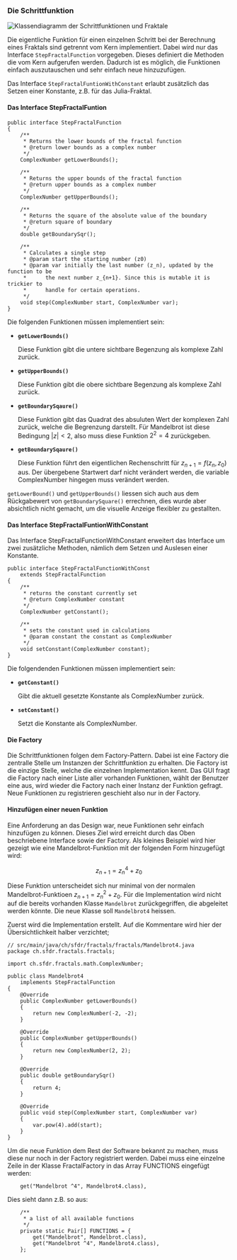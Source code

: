### Die Schrittfunktion ###

![Klassendiagramm der Schrittfunktionen und Fraktale](figures/fractals.png)

Die eigentliche Funktion für einen einzelnen Schritt bei der Berechnung eines
Fraktals sind getrennt vom Kern implementiert. Dabei wird nur das Interface 
`StepFractalFunction` vorgegeben. Dieses definiert die Methoden die vom Kern
aufgerufen werden. Dadurch ist es möglich, die Funktionen einfach auszutauschen
und sehr einfach neue hinzuzufügen.

Das Interface `StepFractalFuntionWithConstant` erlaubt zusätzlich das Setzen
einer Konstante, z.B. für das Julia-Fraktal.


#### Das Interface StepFractalFuntion ####

~~~~~~~~ {.Java}
public interface StepFractalFunction
{
	/**
	 * Returns the lower bounds of the fractal function
	 * @return lower bounds as a complex number
	 */
	ComplexNumber getLowerBounds();

	/**
	 * Returns the upper bounds of the fractal function
	 * @return upper bounds as a complex number
	 */
	ComplexNumber getUpperBounds();

	/**
	 * Returns the square of the absolute value of the boundary
	 * @return square of boundary
	 */
	double getBoundarySqr();

	/**
	 * Calculates a single step
	 * @param start the starting number (z0)
	 * @param var initially the last number (z_n), updated by the function to be
	 * 		the next number z_{n+1}. Since this is mutable it is trickier to
	 * 		handle for certain operations.
	 */
	void step(ComplexNumber start, ComplexNumber var);
}
~~~~~~~~

Die folgenden Funktionen müssen implementiert sein:

  * **`getLowerBounds()`**

	Diese Funktion gibt die untere sichtbare Begenzung als komplexe Zahl zurück.

  * **`getUpperBounds()`**

	Diese Funktion gibt die obere sichtbare Begenzung als komplexe Zahl zurück.

  * **`getBoundarySqaure()`**

	Diese Funktion gibt das Quadrat des absuluten Wert der komplexen Zahl
	zurück, welche die Begrenzung darstellt. Für Mandelbrot ist diese Bedingung
	$|z| < 2$, also muss diese Funktion $2^2 = 4$ zurückgeben.

  * **`getBoundarySqaure()`**

	Diese Funktion führt den eigentlichen Rechenschritt für
	$z_{n+1} = f(z_n, z_0)$ aus. Der übergebene Startwert darf nicht verändert
	werden, die variable ComplexNumber hingegen muss verändert werden.

`getLowerBound()` und `getUpperBounds()` liessen sich auch aus dem Rückgabewert
von `getBoundarySquare()` errechnen, dies wurde aber absichtlich nicht gemacht,
um die visuelle Anzeige flexibler zu gestallten.


#### Das Interface StepFractalFuntionWithConstant ####

Das Interface StepFractalFunctionWithConstant erweitert das Interface um zwei
zusätzliche Methoden, nämlich dem Setzen und Auslesen einer Konstante.

~~~~~~~~ {.Java}
public interface StepFractalFunctionWithConst
	extends StepFractalFunction
{
	/**
	 * returns the constant currently set
	 * @return ComplexNumber constant
	 */
	ComplexNumber getConstant();

	/**
	 * sets the constant used in calculations
	 * @param constant the constant as ComplexNumber
	 */
	void setConstant(ComplexNumber constant);
}
~~~~~~~~

Die folgendenden Funktionen müssen implementiert sein:

  * **`getConstant()`**

	Gibt die aktuell gesetzte Konstante als ComplexNumber zurück.

  * **`setConstant()`**

	Setzt die Konstante als ComplexNumber.


#### Die Factory ####

Die Schrittfunktionen folgen dem Factory-Pattern. Dabei ist eine Factory die
zentralle Stelle um Instanzen der Schrittfunktion zu erhalten. Die Factory ist
die einzige Stelle, welche die einzelnen Implementation kennt. Das GUI fragt die
Factory nach einer Liste aller vorhanden Funktionen, wählt der Benutzer eine
aus, wird wieder die Factory nach einer Instanz der Funktion gefragt. Neue
Funktionen zu registrieren geschieht also nur in der Factory.


#### Hinzufügen einer neuen Funktion ####

Eine Anforderung an das Design war, neue Funktionen sehr einfach hinzufügen zu
können. Dieses Ziel wird erreicht durch das Oben beschriebene Interface sowie
der Factory. Als kleines Beispiel wird hier gezeigt wie eine Mandelbrot-Funktion
mit der folgenden Form hinzugefügt wird:

$$z_{n+1} = z_n^4 + z_0$$

Diese Funktion unterscheidet sich nur minimal von der normalen
Mandelbrot-Funktioen $z_{n+1} = z_n^2 + z_0$. Für die Implementation wird nicht
auf die bereits vorhanden Klasse `Mandelbrot` zurückgegriffen, die abgeleitet
werden könnte. Die neue Klasse soll `Mandelbrot4` heissen.

Zuerst wird die Implementation erstellt. Auf die Kommentare wird hier der
Übersichtlichkeit halber verzichtet;

~~~~~~~~ {.Java}
// src/main/java/ch/sfdr/fractals/fractals/Mandelbrot4.java
package ch.sfdr.fractals.fractals;

import ch.sfdr.fractals.math.ComplexNumber;

public class Mandelbrot4
	implements StepFractalFunction
{
	@Override
	public ComplexNumber getLowerBounds()
	{
		return new ComplexNumber(-2, -2);
	}

	@Override
	public ComplexNumber getUpperBounds()
	{
		return new ComplexNumber(2, 2);
	}

	@Override
	public double getBoundarySqr()
	{
		return 4;
	}

	@Override
	public void step(ComplexNumber start, ComplexNumber var)
	{
		var.pow(4).add(start);
	}
}
~~~~~~~~

Um die neue Funktion dem Rest der Software bekannt zu machen, muss diese nur
noch in der Factory registriert werden. Dabei muss eine einzelne Zeile in der
Klasse FractalFactory in das Array FUNCTIONS eingefügt werden:


~~~~~~~~ {.Java}
	get("Mandelbrot ^4", Mandelbrot4.class),
~~~~~~~~

Dies sieht dann z.B. so aus:

~~~~~~~~ {.Java}
	/**
	 * a list of all available functions
	 */
	private static Pair[] FUNCTIONS = {
		get("Mandelbrot", Mandelbrot.class),
		get("Mandelbrot ^4", Mandelbrot4.class),
	};
~~~~~~~~


